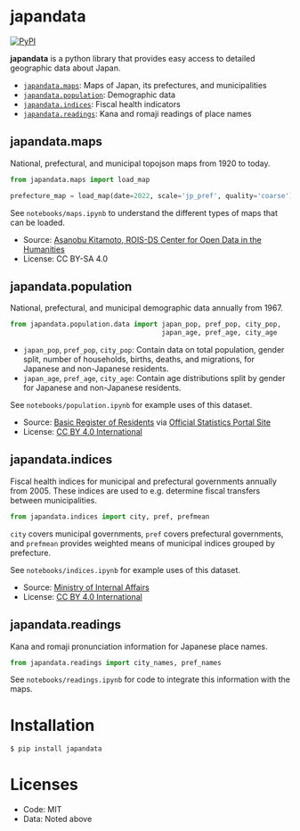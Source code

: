 # japandata

[![PyPI](https://img.shields.io/pypi/v/japandata?label=latest%20release)](https://pypi.org/project/japandata/)

**japandata** is a python library that provides easy access to detailed geographic data about Japan.

* [`japandata.maps`](#maps): Maps of Japan, its prefectures, and municipalities
* [`japandata.population`](#population): Demographic data
* [`japandata.indices`](#indices): Fiscal health indicators
* [`japandata.readings`](#readings): Kana and romaji readings of place names

<!-- TODO: Add a nice plot here  -->

## japandata.maps 

National, prefectural, and municipal topojson maps from 1920 to today.

```python
from japandata.maps import load_map

prefecture_map = load_map(date=2022, scale='jp_pref', quality='coarse')
```

See `notebooks/maps.ipynb` to understand the different types of maps that can be loaded.

- Source: [Asanobu Kitamoto, ROIS-DS Center for Open Data in the Humanities](https://geoshape.ex.nii.ac.jp/city/choropleth/)
- License: CC BY-SA 4.0


## japandata.population

National, prefectural, and municipal demographic data annually from 1967.

```python
from japandata.population.data import japan_pop, pref_pop, city_pop,
                                      japan_age, pref_age, city_age
```

* `japan_pop`, `pref_pop`, `city_pop`: Contain data on total population, gender split, number of households, births, deaths, and migrations, for Japanese and non-Japanese residents.
* `japan_age`, `pref_age`, `city_age`: Contain age distributions split by gender for Japanese and non-Japanese residents.

See `notebooks/population.ipynb` for example uses of this dataset.

- Source: [Basic Register of Residents](https://www.soumu.go.jp/main_sosiki/jichi_gyousei/daityo/gaiyou.html) via [Official Statistics Portal Site](https://www.e-stat.go.jp/stat-search/files?page=1&toukei=00200241&tstat=000001039591)
- License: [CC BY 4.0 International](https://www.soumu.go.jp/menu_kyotsuu/policy/tyosaku.html#tyosakuken)

## japandata.indices

Fiscal health indices for municipal and prefectural governments annually from 2005. These indices are used to e.g. determine fiscal transfers between municipalities.

```python
from japandata.indices import city, pref, prefmean
```

`city` covers municipal governments, `pref` covers prefectural governments, and `prefmean` provides weighted means of municipal indices grouped by prefecture.

See `notebooks/indices.ipynb` for example uses of this dataset.

- Source: [Ministry of Internal Affairs](https://www.soumu.go.jp/iken/shihyo_ichiran.html)
- License: [CC BY 4.0 International](https://www.soumu.go.jp/menu_kyotsuu/policy/tyosaku.html#tyosakuken)

## japandata.readings

Kana and romaji pronunciation information for Japanese place names.


```python
from japandata.readings import city_names, pref_names
```

See `notebooks/readings.ipynb` for code to integrate this information with the maps.


# Installation

```bash
$ pip install japandata
```

# Licenses

- Code: MIT
- Data: Noted above
